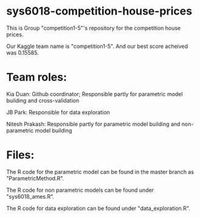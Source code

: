 # sys6018-competition-house-prices
This is Group "competition1-5"'s repository for the competition house prices.

Our Kaggle team name is "competition1-5". And our best score acheived was 0.15585.

# Team roles:
Kia Duan: Github coordinator; Responsible partly for parametric model building and cross-validation

JB Park: Responsible for data exploration

Nitesh Prakash: Responsible partly for parametric model building and non-parametric model building

# Files:
The R code for the parametric model can be found in the master branch as "ParametricMethod.R".

The R code for non parametric models can be found under "sys6018_ames.R".

The R code for data exploration can be found under "data_exploration.R".
